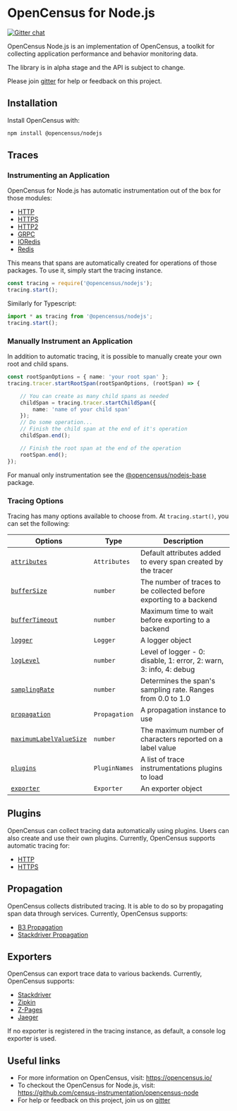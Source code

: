 # OpenCensus for Node.js
[![Gitter chat][gitter-image]][gitter-url]

OpenCensus Node.js is an implementation of OpenCensus, a toolkit for collecting application performance and behavior monitoring data.

The library is in alpha stage and the API is subject to change.

Please join [gitter](https://gitter.im/census-instrumentation/Lobby) for help or feedback on this project.

## Installation

Install OpenCensus with:

```bash
npm install @opencensus/nodejs
```

## Traces

### Instrumenting an Application

OpenCensus for Node.js has automatic instrumentation out of the box for those modules:

- [HTTP](https://github.com/census-instrumentation/opencensus-node/blob/master/packages/opencensus-instrumentation-http/README.md)
- [HTTPS](https://github.com/census-instrumentation/opencensus-node/blob/master/packages/opencensus-instrumentation-https/README.md)
- [HTTP2](https://github.com/census-instrumentation/opencensus-node/blob/master/packages/opencensus-instrumentation-http2/README.md)
- [GRPC](https://github.com/census-instrumentation/opencensus-node/blob/master/packages/opencensus-instrumentation-grpc/README.md)
- [IORedis](https://github.com/census-instrumentation/opencensus-node/blob/master/packages/opencensus-instrumentation-ioredis/README.md)
- [Redis](https://github.com/census-instrumentation/opencensus-node/blob/master/packages/opencensus-instrumentation-redis/README.md)

This means that spans are automatically created for operations of those packages. To use it, simply start the tracing instance.

```javascript
const tracing = require('@opencensus/nodejs');
tracing.start();
```

Similarly for Typescript:

```typescript
import * as tracing from '@opencensus/nodejs';
tracing.start();
```

### Manually Instrument an Application

In addition to automatic tracing, it is possible to manually create your own root and child spans.

```typescript
const rootSpanOptions = { name: 'your root span' };
tracing.tracer.startRootSpan(rootSpanOptions, (rootSpan) => {

    // You can create as many child spans as needed
    childSpan = tracing.tracer.startChildSpan({
        name: 'name of your child span'
    });
    // Do some operation...
    // Finish the child span at the end of it's operation
    childSpan.end();

    // Finish the root span at the end of the operation
    rootSpan.end();
});
```

For manual only instrumentation see the
[@opencensus/nodejs-base](https://github.com/census-instrumentation/opencensus-node/tree/master/packages/opencensus-nodejs-base)
package.

### Tracing Options

Tracing has many options available to choose from. At `tracing.start()`, you can set the following:

| Options | Type | Description |
| ------- | ---- | ----------- |
| [`attributes`](https://github.com/census-instrumentation/opencensus-node/blob/master/packages/opencensus-core/src/trace/config/types.ts#L37) | `Attributes` | Default attributes added to every span created by the tracer |
| [`bufferSize`](https://github.com/census-instrumentation/opencensus-node/blob/master/packages/opencensus-core/src/trace/config/types.ts#L27) | `number` | The number of traces to be collected before exporting to a backend |
| [`bufferTimeout`](https://github.com/census-instrumentation/opencensus-node/blob/master/packages/opencensus-core/src/trace/config/types.ts#L29) | `number` | Maximum time to wait before exporting to a backend |
| [`logger`](https://github.com/census-instrumentation/opencensus-node/blob/master/packages/opencensus-core/src/trace/config/types.ts#L31) | `Logger` | A logger object |
| [`logLevel`](https://github.com/census-instrumentation/opencensus-node/blob/master/packages/opencensus-core/src/trace/config/types.ts#L51) | `number` | Level of logger - 0: disable, 1: error, 2: warn, 3: info, 4: debug |
| [`samplingRate`](https://github.com/census-instrumentation/opencensus-node/blob/master/packages/opencensus-core/src/trace/config/types.ts#L39) | `number` | Determines the span's sampling rate. Ranges from 0.0 to 1.0 |
| [`propagation`](https://github.com/census-instrumentation/opencensus-node/blob/master/packages/opencensus-core/src/trace/config/types.ts#L43) | `Propagation` | A propagation instance to use |
| [`maximumLabelValueSize`](https://github.com/census-instrumentation/opencensus-node/blob/master/packages/opencensus-core/src/trace/config/types.ts#L56) | `number` | The maximum number of characters reported on a label value |
| [`plugins`](https://github.com/census-instrumentation/opencensus-node/blob/master/packages/opencensus-core/src/trace/config/types.ts#72) | `PluginNames` | A list of trace instrumentations plugins to load |
| [`exporter`](https://github.com/census-instrumentation/opencensus-node/blob/master/packages/opencensus-core/src/trace/config/types.ts#L74) | `Exporter` | An exporter object |

## Plugins

OpenCensus can collect tracing data automatically using plugins. Users can also create and use their own plugins. Currently, OpenCensus supports automatic tracing for:

- [HTTP](https://github.com/census-instrumentation/opencensus-node/blob/master/packages/opencensus-instrumentation-http/README.md)
- [HTTPS](https://github.com/census-instrumentation/opencensus-node/blob/master/packages/opencensus-instrumentation-https/README.md)

## Propagation

OpenCensus collects distributed tracing. It is able to do so by propagating span data through services. Currently, OpenCensus supports:

- [B3 Propagation](https://github.com/census-instrumentation/opencensus-node/blob/master/packages/opencensus-propagation-b3/README.md)
- [Stackdriver Propagation](https://github.com/census-instrumentation/opencensus-node/blob/master/packages/opencensus-propagation-stackdriver/README.md)

## Exporters

OpenCensus can export trace data to various backends. Currently, OpenCensus supports:

- [Stackdriver](https://github.com/census-instrumentation/opencensus-node/blob/master/packages/opencensus-exporter-stackdriver/README.md)
- [Zipkin](https://github.com/census-instrumentation/opencensus-node/blob/master/packages/opencensus-exporter-zipkin/README.md)
- [Z-Pages](https://github.com/census-instrumentation/opencensus-node/blob/master/packages/opencensus-exporter-zpages/README.md)
- [Jaeger](https://github.com/census-instrumentation/opencensus-node/blob/master/packages/opencensus-exporter-jaeger/README.md)

If no exporter is registered in the tracing instance, as default, a console log exporter is used.

## Useful links
- For more information on OpenCensus, visit: <https://opencensus.io/>
- To checkout the OpenCensus for Node.js, visit: <https://github.com/census-instrumentation/opencensus-node>
- For help or feedback on this project, join us on [gitter](https://gitter.im/census-instrumentation/Lobby)

[gitter-image]: https://badges.gitter.im/census-instrumentation/lobby.svg
[gitter-url]: https://gitter.im/census-instrumentation/lobby?utm_source=badge&utm_medium=badge&utm_campaign=pr-badge&utm_content=badge
